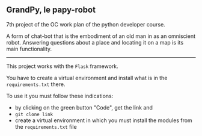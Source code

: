 ## GrandPy, le papy-robot

7th project of the OC work plan of the python developer course.

A form of chat-bot that is the embodiment of an old man in as an omniscient robot. Answering questions about a place and locating it on a map is its main functionality.

---

This project works with the `Flask` framework.

You have to create a virtual environment and install what is in the `requirements.txt` there.

To use it you must follow these indications:
- by clicking on the green button "Code", get the link and
-  `git clone link`
-  create a virtual environment in which you must install the modules from the `requirements.txt` file

